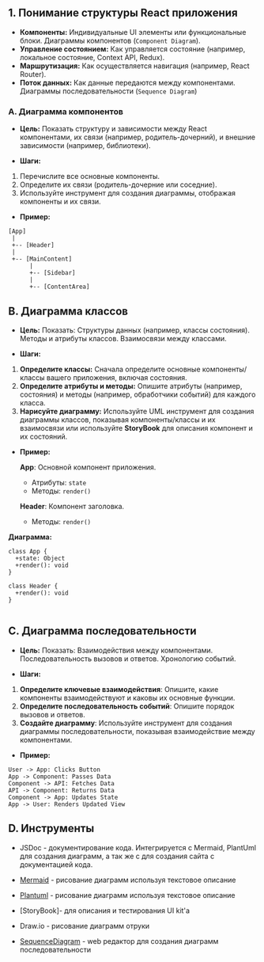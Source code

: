 ## 1. Понимание структуры React приложения

- **Компоненты:** Индивидуальные UI элементы или функциональные блоки. Диаграммы компонентов (`Component Diagram`).
- **Управление состоянием:** Как управляется состояние (например, локальное состояние, Context API, Redux).
- **Маршрутизация:** Как осуществляется навигация (например, React Router).
- **Поток данных:** Как данные передаются между компонентами. Диаграммы последовательности (`Sequence Diagram`) 

### A. Диаграмма компонентов

- **Цель:** Показать структуру и зависимости между React компонентами, их связи (например, родитель-дочерний), и внешние зависимости (например, библиотеки).

- **Шаги:**
1. Перечислите все основные компоненты.
2. Определите их связи (родитель-дочерние или соседние).
3. Используйте инструмент для создания диаграммы, отображая компоненты и их связи.

- **Пример:**
```
[App]
 | 
 +-- [Header]
 |
 +-- [MainContent]
      |
      +-- [Sidebar]
      |
      +-- [ContentArea]
```

## B. Диаграмма классов

- **Цель:** Показать: Структуры данных (например, классы состояния). Методы и атрибуты классов. Взаимосвязи между классами.

- **Шаги:**

1. **Определите классы:** Сначала определите основные компоненты/классы вашего приложения, включая состояния.
2. **Определите атрибуты и методы:** Опишите атрибуты (например, состояния) и методы (например, обработчики событий) для каждого класса.
3. **Нарисуйте диаграмму:** Используйте UML инструмент для создания диаграммы классов, показывая компоненты/классы и их взаимосвязи или
   используйте **StoryBook** для описания компонент и их состояний.

- **Пример:**

  **App**: Основной компонент приложения.
  - Атрибуты: `state`
  - Методы: `render()`

  **Header**: Компонент заголовка.
  - Методы: `render()`

**Диаграмма:**

```
class App {
  +state: Object
  +render(): void
}

class Header {
  +render(): void
}


```

## C. Диаграмма последовательности

- **Цель:** Показать: Взаимодействия между компонентами. Последовательность вызовов и ответов. Хронологию событий.

- **Шаги:**

1. **Определите ключевые взаимодействия**: Опишите, какие компоненты взаимодействуют и каковы их основные функции.
2. **Определите последовательность событий**: Опишите порядок вызовов и ответов.
3. **Создайте диаграмму**: Используйте инструмент для создания диаграммы последовательности, показывая взаимодействие между компонентами.

- **Пример:**

```
User -> App: Clicks Button
App -> Component: Passes Data
Component -> API: Fetches Data
API -> Component: Returns Data
Component -> App: Updates State
App -> User: Renders Updated View
```
## D. Инструменты
- JSDoc - документирование кода. Интегрируется с Mermaid, PlantUml для создания диаграмм, а так же с для создания сайта с документацией кода.
- [Mermaid](https://github.com/mermaid-js/mermaid) - рисование диаграмм используя текстовое описание
- [Plantuml](https://plantuml.com/) - рисование диаграмм используя текстовое описание

- [StoryBook]- для описания и тестирования UI kit'а

- Draw.io - рисование диаграмм отруки
- [SequenceDiagram](https://www.sequencediagram.org/) - web редактор для создания диаграмм последовательности
 

